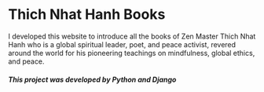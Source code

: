 # Thich Nhat Hanh Books
I developed this website to introduce all the books of Zen Master Thich Nhat Hanh who is a global spiritual leader, poet, and peace activist, revered around the world for his pioneering teachings on mindfulness, global ethics, and peace.
##### This project was developed by Python and Django
